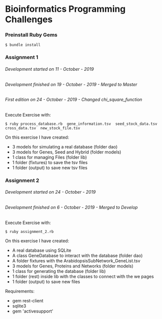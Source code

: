 Bioinformatics Programming Challenges
=====



### **Preinstall Ruby Gems**

```
$ bundle install
```

### **Assignment 1**
###### Development started on 11 - October - 2019
###### Development finished on 19 - October - 2019 -  Merged to Master
###### First edition on 24 - October - 2019 - Changed chi_square_function
Execute Exercise with:
```
$ ruby process_database.rb  gene_information.tsv  seed_stock_data.tsv  cross_data.tsv  new_stock_file.tsv
```
On this exercise I have created:
- 3 models for simulating a real database (folder dao)
- 3 models for Genes, Seed and Hybrid (folder models)
- 1 class for managing Files (folder lib)
- 1 folder (fixtures) to save the tsv files
- 1 folder (output) to save new tsv files


### **Assignment 2**
###### Development started on 24 - October - 2019
###### Development finished on 6 - October - 2019 -  Merged to Develop
Execute Exercise with:
```
$ ruby assignment_2.rb  
```
On this exercise I have created:
- A real database using SQLite 
- A class GeneDatabase to interact with the database (folder dao)
- A folder fixtures with the ArabidopsisSubNetwork_GeneList.tsv
- 3 models for Genes, Proteins and Networks (folder models)
- 1 class for generating the database (folder lib)
- 1 folder (rest) inside lib with the classes to connect with the we pages
- 1 folder (output) to save new files

Requirements:
- gem rest-client
- sqlite3
- gem 'activesupport'


